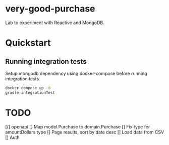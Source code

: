 # very-good-purchase
Lab to experiment with Reactive and MongoDB.

# Quickstart
## Running integration tests
Setup mongodb dependency using docker-compose before running integration tests.

```bash
docker-compose up -d
gradle integrationTest
```

# TODO
[/] openapi
    [] Map model.Purchase to domain.Purchase 
    [] Fix type for amountDollars type
[] Page results, sort by date desc
[] Load data from CSV
[] Auth